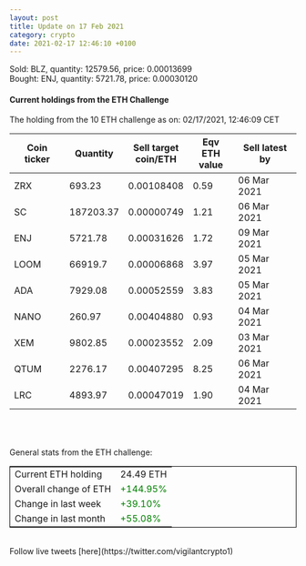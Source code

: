 ```yaml
---
layout: post
title: Update on 17 Feb 2021
category: crypto
date: 2021-02-17 12:46:10 +0100
---
```

<!-- Global site tag (gtag.js) - Google Analytics -->
<script async src="https://www.googletagmanager.com/gtag/js?id=UA-103831149-5"></script>
<script>
  window.dataLayer = window.dataLayer || [];
  function gtag(){dataLayer.push(arguments);}
  gtag('js', new Date());

  gtag('config', 'UA-103831149-5');
</script>
Sold: BLZ, quantity:     12579.56, price:   0.00013699<br>Bought: ENJ, quantity:      5721.78, price:   0.00030120<br>

#### Current holdings from the ETH Challenge

The holding from the 10 ETH challenge as on: 02/17/2021, 12:46:09 CET

|Coin ticker|Quantity|Sell target<br>coin/ETH|Eqv ETH<br>value|Sell latest by|
|-----------|--------|-----------|-----------|--------------|
ZRX|693.23|  0.00108408|0.59|06 Mar 2021|
SC|187203.37|  0.00000749|1.21|06 Mar 2021|
ENJ|5721.78|  0.00031626|1.72|09 Mar 2021|
LOOM|66919.7|  0.00006868|3.97|05 Mar 2021|
ADA|7929.08|  0.00052559|3.83|05 Mar 2021|
NANO|260.97|  0.00404880|0.93|04 Mar 2021|
XEM|9802.85|  0.00023552|2.09|03 Mar 2021|
QTUM|2276.17|  0.00407295|8.25|06 Mar 2021|
LRC|4893.97|  0.00047019|1.90|04 Mar 2021|

<br>
<br>
<br>
General stats from the ETH challenge:

<table style="border:1px solid black;margin-left:auto;margin-right:auto;">
	<tbody>
	<tr>
		<td>Current ETH holding</td>
		<td>     24.49 ETH</td>
	</tr>
	<tr>
		<td>Overall change of ETH</td>
		<td><font color="green">+144.95%</font></td>
	</tr>
	<tr>
		<td>Change in last week</td>
		<td><font color="green">+39.10%</font></td>
	</tr>
	<tr>
		<td>Change in last month</td>
		<td><font color="green">+55.08%</font></td>
	</tr>
	</tbody>
</table>

<br>
Follow live tweets [here](https://twitter.com/vigilantcrypto1)
<br>
<br>
